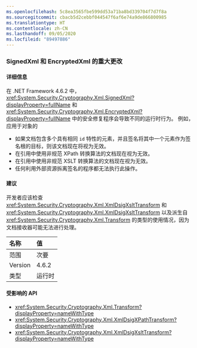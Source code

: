 ```yaml
---
ms.openlocfilehash: 5c8ea3565fbe599dd53a71ba8bd339704f7d7f8a
ms.sourcegitcommit: cbacb5d2cebbf044547f6af6e74a9de866800985
ms.translationtype: HT
ms.contentlocale: zh-CN
ms.lasthandoff: 09/05/2020
ms.locfileid: "89497886"
---
```

### <a name="signedxml-and-encryptedxml-breaking-changes"></a>SignedXml 和 EncryptedXml 的重大更改

#### <a name="details"></a>详细信息

在 .NET Framework 4.6.2 中，<xref:System.Security.Cryptography.Xml.SignedXml?displayProperty=fullName> 和 <xref:System.Security.Cryptography.Xml.EncryptedXml?displayProperty=fullName> 中的安全修复程序会导致不同的运行时行为。 例如，应用于对象的<ul><li>如果文档包含多个具有相同 <code>id</code> 特性的元素，并且签名将其中一个元素作为签名根的目标，则该文档现在将视为无效。</li><li>在引用中使用非规范 XPath 转换算法的文档现在视为无效。</li><li>在引用中使用非规范 XSLT 转换算法的文档现在视为无效。</li><li>任何利用外部资源拆离签名的程序都无法执行此操作。</li></ul>

#### <a name="suggestion"></a>建议

开发者应该检查 <xref:System.Security.Cryptography.Xml.XmlDsigXsltTransform> 和 <xref:System.Security.Cryptography.Xml.XmlDsigXsltTransform> 以及派生自 <xref:System.Security.Cryptography.Xml.Transform> 的类型的使用情况，因为文档接收器可能无法进行处理。

| 名称    | 值       |
|:--------|:------------|
| 范围   |次要|
|Version|4.6.2|
|类型|运行时|

#### <a name="affected-apis"></a>受影响的 API

- <xref:System.Security.Cryptography.Xml.Transform?displayProperty=nameWithType>
- <xref:System.Security.Cryptography.Xml.XmlDsigXPathTransform?displayProperty=nameWithType>
- <xref:System.Security.Cryptography.Xml.XmlDsigXsltTransform?displayProperty=nameWithType>

<!--

#### Affected APIs

- `T:System.Security.Cryptography.Xml.Transform`
- `T:System.Security.Cryptography.Xml.XmlDsigXPathTransform`
- `T:System.Security.Cryptography.Xml.XmlDsigXsltTransform`

-->
